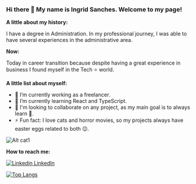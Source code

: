 ### Hi there 👋 My name is Ingrid Sanches. Welcome to my page!

**A little about my history:**

I have a degree in Administration. In my professional journey, I was able to have several experiences in the administrative area. 

**Now:**

Today in career transition because despite having a great experience in business I found myself in the Tech :star: world.

**A little list about myself:**
- 🔭 I’m currently working as a freelancer.
- 🌱 I’m currently learning React and TypeScript. 
- 👯 I'm looking to collaborate on any project, as my main goal is to always learn :heartbeat:.  
- ⚡ Fun fact: I love cats and horror movies, so my projects always have easter eggs related to both :wink:. 

![Alt cat1](https://media.giphy.com/media/FcqKy4Kj7XOK0hCW4g/giphy.gif)

**How to reach me:**

[![Linkedin](https://i.stack.imgur.com/gVE0j.png) LinkedIn](https://www.linkedin.com/in/ingrid-sanches/)&nbsp;
<!--My Portfolio []
My Blog []
My E-mail []
[I'm an inline-style link](https://www.google.com)-->

<!--bash ![Legenda](url da img)
bootstrap
css3 
git 
graphql 
html5 
javascript 
linux 
nodejs 
react 
typescript-->

<!--[![Top Langs](https://github-readme-stats.vercel.app/api/top-langs/?username=IngridAkeida&show_icons=true&theme=tokyonight)
](https://github.com/anuraghazra/github-readme-stats)-->


[![Top Langs](https://github-readme-stats.vercel.app/api/top-langs/?username=IngridAkeida&layout=compact&theme=tokyonight)](https://github.com/anuraghazra/github-readme-stats) 
